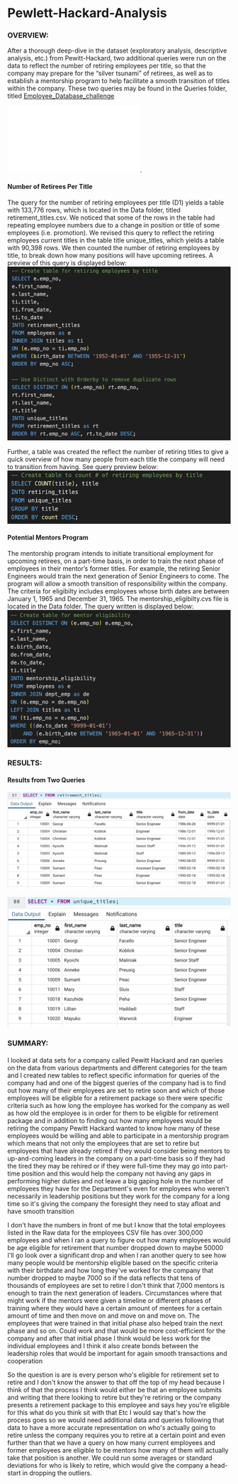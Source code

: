 # Pewlett-Hackard-Analysis

### OVERVIEW: 
After a thorough deep-dive in the dataset (exploratory analysis, descriptive analysis, etc.) from Pewitt-Hackard, two additional queries were run on the data to reflect the number of retiring employees per title, so that the company may prepare for the “silver tsunami” of retirees, as well as to establish a mentorship program to help facilitate a smooth transition of titles within the company. These two queries may be found in the Queries folder, titled [Employee_Database_challenge](path/to/Employee_Database_challenge.sql)

![alt text](Queries/Employee_Database_challenge.sql).

#### Number of Retirees Per Title
The query for the number of retiring employees per title (D1) yields a table with 133,776 rows, which is located in the Data folder, titled retirement_titles.csv. We noticed that some of the rows in the table had repeating employee numbers due to a change in position or title of some employees (i.e. promotion). We revised this query to reflect the retiring employees current titles in the table title unique_titles, which yields a table with 90,398 rows. We then counted the number of retiring employees by title, to break down how many positions will have upcoming retirees. A preview of this query is displayed below: 
![alt text](Images/retirees_per_title.png)

Further, a table was created the reflect the number of retiring titles to give a quick overview of how many people from each title the company will need to transition from having. See query preview below:
![alt text](Images/retiring_titles.png)

#### Potential Mentors Program
The mentorship program intends to initiate transitional employment for upcoming retirees, on a part-time basis, in order to train the next phase of employees in their mentor’s former titles. For example, the retiring Senior Engineers would train the next generation of Senior Engineers to come. The program will allow a smooth transition of responsibility within the company. The criteria for eligibilty includes employees whose birth dates are between January 1, 1965 and December 31, 1965. The mentorship_eligibilty.cvs file is located in the Data folder. The query written is displayed below:
![alt text](Images/eligible_mentors.png)

### RESULTS:
#### Results from Two Queries
![alt text](Images/retirement-titles-table.png)

![alt text](Images/unique-titles-table.png)


### SUMMARY:
####
I looked at data sets for a company called Pewitt Hackard and ran queries on the data from various departments and different categories for the team and I created new tables to reflect specific information for queries of the company had and one of the biggest queries of the company had is to find out how many of their employees are set to retire soon and which of those employees will be eligible for a retirement package so there were specific criteria such as how long the employee has worked for the company as well as how old the employee is in order for them to be eligible for retirement package and in addition to finding out how many employees would be retiring the company Pewitt Hackard wanted to know how many of these employees would be willing and able to participate in a mentorship program which means that not only the employees that are set to retire but employees that have already retired if they would consider being mentors to up-and-coming leaders in the company on a part-time basis so if they had the tired they may be rehired or if they were full-time they may go into part-time position and this would help the company not having any gaps in performing higher duties and not leave a big gaping hole in the number of employees they have for the Department's even for employees who weren't necessarily in leadership positions but they work for the company for a long time so it's giving the company the foresight they need to stay afloat and have smooth transition

I don't have the numbers in front of me but I know that the total employees listed in the Raw data for the employees CSV file has over 300,000 employees and when I ran a query to figure out how many employees would be age eligible for retirement that number dropped down to maybe 50000 I'll go look over a significant drop and when I ran another query to see how many people would be mentorship eligible based on the specific criteria with their birthdate and how long they've worked for the company that number dropped to maybe 7000 so if the data reflects that tens of thousands of employees are set to retire I don't think that 7,000 mentors is enough to train the next generation of leaders. Circumstances where that might work if the mentors were given a timeline or different phases of training where they would have a certain amount of mentees for a certain amount of time and then move on and move on and move on. The employees that were trained in that initial phase also helped train the next phase and so on. Could work and that would be more cost-efficient for the company and after that initial phase I think would be less work for the individual employees and I think it also create bonds between the leadership roles that would be important for again smooth transactions and cooperation 

So the question is are is every person who's eligible for retirement set to retire and I don't know the answer to that off the top of my head because I think of that the process I think would either be that an employee submits and writing that there looking to retire but they're retiring or the company presents a retirement package to this employee and says hey you're eligible for this what do you think sit with that Etc I would say that's how the process goes so we would need additional data and queries following that data to have a more accurate representation on who's actually going to retire unless the company requires you to retire at a certain point and even further than that we have a query on how many current employees and former employees are eligible to be mentors how many of them will actually take that position is another. We could run some averages or standard deviations for who is likely to retire, which would give the company a head-start in dropping the outliers.
